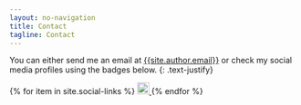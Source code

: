 ```yaml
---
layout: no-navigation
title: Contact
tagline: Contact
---
```


You can either send me an email at [{{site.author.email}}](mailto:{{site.author.email}}) or check my social media profiles using the badges below.
{: .text-justify}

<div>
{% for item in site.social-links %}
<a href="{{ item.link }}" target="blank"> <img src="assets/images/footer/{{item.id}}.png" width="21px" height="21px" alt="{{ item.alt }}" class="social-image"> </a>
{% endfor %}
</div>